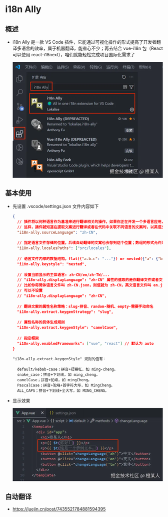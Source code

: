 # i18n Ally

## 概述

+ i18n Ally 是一款 VS Code 插件，它能通过可视化操作的形式提高了开发者翻译多语言的效率，属于机器翻译，能省心不少；再去结合 vue-i18n 包（React 可以使用 react-i18next），咱们就能轻松完成项目国际化需求了

  ![alt text](images/i18nAlly.png)

## 基本使用

+ 先设置 .vscode/settings.json 文件内容如下

  ```json
  {
    // 插件将以何种语言作为基准来进行翻译相关的操作，如果你正在开发一个多语言应用，并且原始文案是用英语编写的，你可以将`sourceLanguage`设置为`en`（代表英语）
    // 这样，插件就知道在提取文案进行翻译或者在代码中关联不同语言的文案时，以英语文案为原始参考
    "i18n-ally.sourceLanguage": "zh-CN",

    // 指定语言文件存储的位置，后续自动翻译的文案也会存到这个位置；数组的形式允许添加多个
    "i18n-ally.localesPaths": ["src/locales"],

    // 语言文件内部的数据结构，flat({"a.b.c": "..."}) or nested({"a": {"b": {"c": "..."}}}
    "i18n-ally.keystyle": "nested",

    // 设置当前显示的主体语言: zh-CN/en/zh-TW/...
    // "i18n-ally.displayLanguage": "zh-CN" 属性的值取的是你翻译文件或者文件夹的名称
    // 比如你将简体语言文件叫 zh-CN.json，则值就为 zh-CN，英文语言文件叫 en.json，则值就为 en
    // 可以不设置
    // "i18n-ally.displayLanguage": "zh-CN",

    // 翻译文案的属性名称策略：slug-拼音、random-随机、empty-需要手动命名
    "i18n-ally.extract.keygenStrategy": "slug",

    // 属性名称的具体生成规则
    "i18n-ally.extract.keygenStyle": "camelCase",

    // 指定框架
    "i18n-ally.enabledFrameworks": ["vue", "react"] // 默认为 auto
  }
  ```

  ```
  "i18n-ally.extract.keygenStyle" 规则的值有：

    default/kebab-case；拼音+短横杠，如 ming-cheng。
    snake_case；拼音+下划线，如 ming_cheng。
    camelCase；拼音+驼峰，如 mingCheng。
    PascalCase；拼音+驼峰+首字符大写，如 MingCheng。
    ALL_CAPS；拼音+下划线+全大写，如 MING_CHENG。
  ```

+ 显示效果

  ![alt text](images/i18nAlly显示效果.png)

## 自动翻译

+ https://juejin.cn/post/7435521784881594395
